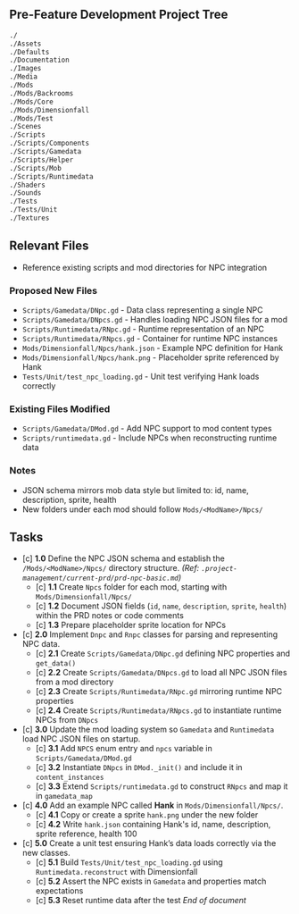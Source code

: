 ## Pre-Feature Development Project Tree
```bash
./
./Assets
./Defaults
./Documentation
./Images
./Media
./Mods
./Mods/Backrooms
./Mods/Core
./Mods/Dimensionfall
./Mods/Test
./Scenes
./Scripts
./Scripts/Components
./Scripts/Gamedata
./Scripts/Helper
./Scripts/Mob
./Scripts/Runtimedata
./Shaders
./Sounds
./Tests
./Tests/Unit
./Textures
```

## Relevant Files
- Reference existing scripts and mod directories for NPC integration
### Proposed New Files
- `Scripts/Gamedata/DNpc.gd` - Data class representing a single NPC
- `Scripts/Gamedata/DNpcs.gd` - Handles loading NPC JSON files for a mod
- `Scripts/Runtimedata/RNpc.gd` - Runtime representation of an NPC
- `Scripts/Runtimedata/RNpcs.gd` - Container for runtime NPC instances
- `Mods/Dimensionfall/Npcs/hank.json` - Example NPC definition for Hank
- `Mods/Dimensionfall/Npcs/hank.png` - Placeholder sprite referenced by Hank
- `Tests/Unit/test_npc_loading.gd` - Unit test verifying Hank loads correctly
### Existing Files Modified
- `Scripts/Gamedata/DMod.gd` - Add NPC support to mod content types
- `Scripts/runtimedata.gd` - Include NPCs when reconstructing runtime data

### Notes
- JSON schema mirrors mob data style but limited to: id, name, description, sprite, health
- New folders under each mod should follow `Mods/<ModName>/Npcs/`

## Tasks
- [c] **1.0** Define the NPC JSON schema and establish the `/Mods/<ModName>/Npcs/` directory structure. *(Ref: `.project-management/current-prd/prd-npc-basic.md`)*
  - [c] **1.1** Create `Npcs` folder for each mod, starting with `Mods/Dimensionfall/Npcs/`
  - [c] **1.2** Document JSON fields (`id`, `name`, `description`, `sprite`, `health`) within the PRD notes or code comments
  - [c] **1.3** Prepare placeholder sprite location for NPCs
- [c] **2.0** Implement `Dnpc` and `Rnpc` classes for parsing and representing NPC data.
  - [c] **2.1** Create `Scripts/Gamedata/DNpc.gd` defining NPC properties and `get_data()`
  - [c] **2.2** Create `Scripts/Gamedata/DNpcs.gd` to load all NPC JSON files from a mod directory
  - [c] **2.3** Create `Scripts/Runtimedata/RNpc.gd` mirroring runtime NPC properties
  - [c] **2.4** Create `Scripts/Runtimedata/RNpcs.gd` to instantiate runtime NPCs from `DNpcs`
- [c] **3.0** Update the mod loading system so `Gamedata` and `Runtimedata` load NPC JSON files on startup.
  - [c] **3.1** Add `NPCS` enum entry and `npcs` variable in `Scripts/Gamedata/DMod.gd`
  - [c] **3.2** Instantiate `DNpcs` in `DMod._init()` and include it in `content_instances`
  - [c] **3.3** Extend `Scripts/runtimedata.gd` to construct `RNpcs` and map it in `gamedata_map`
- [c] **4.0** Add an example NPC called **Hank** in `Mods/Dimensionfall/Npcs/`.
  - [c] **4.1** Copy or create a sprite `hank.png` under the new folder
  - [c] **4.2** Write `hank.json` containing Hank's id, name, description, sprite reference, health 100
- [c] **5.0** Create a unit test ensuring Hank’s data loads correctly via the new classes.
  - [c] **5.1** Build `Tests/Unit/test_npc_loading.gd` using `Runtimedata.reconstruct` with Dimensionfall
  - [c] **5.2** Assert the NPC exists in `Gamedata` and properties match expectations
  - [c] **5.3** Reset runtime data after the test
*End of document*
